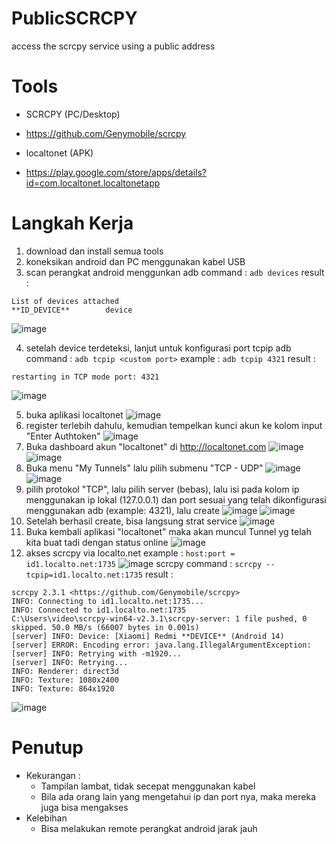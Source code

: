 # PublicSCRCPY
access the scrcpy service using a public address

# Tools
- SCRCPY (PC/Desktop)
- https://github.com/Genymobile/scrcpy

- localtonet (APK)
- https://play.google.com/store/apps/details?id=com.localtonet.localtonetapp

# Langkah Kerja
1. download dan install semua tools
2. koneksikan android dan PC menggunakan kabel USB
3. scan perangkat android menggunkan adb
   command :
   ```adb devices```
   result :
```
List of devices attached
**ID_DEVICE**        device
```
![image](https://github.com/user-attachments/assets/aca3aa62-6cb0-4345-a9eb-8556643533b9)

4. setelah device terdeteksi, lanjut untuk konfigurasi port tcpip adb
   command :
   ```adb tcpip <custom port>```
   example :
   ```adb tcpip 4321```
   result :
```
restarting in TCP mode port: 4321
```
![image](https://github.com/user-attachments/assets/15614a73-b4aa-4877-82c9-9094e044e5da)

5. buka aplikasi localtonet
![image](https://github.com/user-attachments/assets/9b75dac1-dad0-4d91-afce-a656f8cdd566)
6. register terlebih dahulu, kemudian tempelkan kunci akun ke kolom input "Enter Authtoken"
![image](https://github.com/user-attachments/assets/1f878666-c620-4a66-9b73-6ce39e4082d3)
7. Buka dashboard akun "localtonet" di http://localtonet.com
![image](https://github.com/user-attachments/assets/377288e9-2f12-4b20-a6fe-e7b61f3a499c)
![image](https://github.com/user-attachments/assets/2b37d689-af2d-484b-8b01-99a993dd7148)
8. Buka menu "My Tunnels" lalu pilih submenu "TCP - UDP"
![image](https://github.com/user-attachments/assets/6faf360a-5cbe-4a70-bcb6-40620d3765b0)
![image](https://github.com/user-attachments/assets/f780eb67-74ca-406c-b96b-d833ed88f57d)
9. pilih protokol "TCP", lalu pilih server (bebas), lalu isi pada kolom ip menggunakan ip lokal (127.0.0.1) dan port sesuai yang telah dikonfigurasi menggunakan adb (example: 4321), lalu create
![image](https://github.com/user-attachments/assets/84d2b9ff-3f55-4502-b80e-f53d19873af7)
![image](https://github.com/user-attachments/assets/60fbfbb6-8b37-4629-8c39-be68c1c7ead8)
10. Setelah berhasil create, bisa langsung strat service
![image](https://github.com/user-attachments/assets/ace04985-1e3a-457f-87ff-3de3310c389c)
11. Buka kembali aplikasi "localtonet" maka akan muncul Tunnel yg telah kita buat tadi dengan status online
![image](https://github.com/user-attachments/assets/49b51c89-7f7f-442a-b4cc-fa6315291506)
12. akses scrcpy via localto.net
    example :
    ```host:port = id1.localto.net:1735```
![image](https://github.com/user-attachments/assets/aee302a1-de74-4358-8eb3-1440f9fe2c89)
    scrcpy command :
    ```scrcpy --tcpip=id1.localto.net:1735```
    result :
```
scrcpy 2.3.1 <https://github.com/Genymobile/scrcpy>
INFO: Connecting to id1.localto.net:1735...
INFO: Connected to id1.localto.net:1735
C:\Users\video\scrcpy-win64-v2.3.1\scrcpy-server: 1 file pushed, 0 skipped. 50.0 MB/s (66007 bytes in 0.001s)
[server] INFO: Device: [Xiaomi] Redmi **DEVICE** (Android 14)
[server] ERROR: Encoding error: java.lang.IllegalArgumentException:
[server] INFO: Retrying with -m1920...
[server] INFO: Retrying...
INFO: Renderer: direct3d
INFO: Texture: 1080x2400
INFO: Texture: 864x1920
```
![image](https://github.com/user-attachments/assets/2115b416-5abf-4fa4-af29-cf86a0ca21ef)

# Penutup
- Kekurangan :
   - Tampilan lambat, tidak secepat menggunakan kabel
   - Bila ada orang lain yang mengetahui ip dan port nya, maka mereka juga bisa mengakses
- Kelebihan
   - Bisa melakukan remote perangkat android jarak jauh













